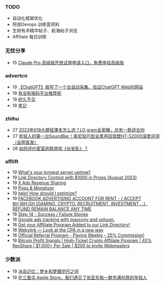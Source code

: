 ### TODO
-  自动化框架优化
-  阿良Devops 训练营资料
-  生财有术精华帖子、航海帖子浏览
-  Affiliate 每日训练

### 无忧分享
<!-- ruyo:START -->
-  15 [Claude Pro 高级版开放试用申请入口，免费体验高级版](https://51.ruyo.net/18456.html)<!-- ruyo:END -->

### advertcn
<!-- advertcn:START -->
-  19 [【ChatGPT】我写了一个全自动采集、验证ChatGPT Web的网站](https://www.advertcn.com/forum.php?mod=viewthread&tid=111698)
-  19 [有没有接码平台推荐呢](https://www.advertcn.com/forum.php?mod=viewthread&tid=111707)
-  19 [好久不见](https://www.advertcn.com/forum.php?mod=viewthread&tid=111706)
-  19 [笔记](https://www.advertcn.com/forum.php?mod=viewthread&tid=111704)<!-- advertcn:END -->

### zhihu
<!-- zhihu:START -->
-  27 [2023年618大屏轻薄本怎么选？LG gram全家桶，总有一款适合你](http://zhuanlan.zhihu.com/p/632641888?utm_campaign=rss&utm_medium=rss&utm_source=rss&utm_content=title)
-  27 [年轻人的第一台SoundBar！索尼轻巧型全景声回音壁HT-S2000深度评测（全网首发）](http://zhuanlan.zhihu.com/p/630990296?utm_campaign=rss&utm_medium=rss&utm_source=rss&utm_content=title)
-  26 [如何评价密室逃脱游戏《长安乱》？](http://www.zhihu.com/question/563950552/answer/3045961312?utm_campaign=rss&utm_medium=rss&utm_source=rss&utm_content=title)<!-- zhihu:END -->

### afflift
<!-- afflift:START -->
-  19 [What&#39;s your longest server uptime?](https://afflift.com/f/threads/whats-your-longest-server-uptime.11482/)
-  19 [Link Directory Contest with $1000 in Prizes &lpar;August 2023&rpar;](https://afflift.com/f/threads/link-directory-contest-with-1000-in-prizes-august-2023.11479/)
-  19 [X Ads Revenue Sharing](https://afflift.com/f/threads/x-ads-revenue-sharing.11444/)
-  19 [Pops &amp; Monetizer](https://afflift.com/f/threads/pops-monetizer.11464/)
-  19 [help! How should I optimize?](https://afflift.com/f/threads/help-how-should-i-optimize.11484/)
-  19 [FACEBOOK ADVERTISING ACCOUNT FOR RENT - &lpar; ACCEPT BH,WH,GH &lpar;GAMING, CRYPTO, RECRUITMENT, INVESTMENT,...&rpar; , REFUND REMAIN BALANCE ANY TIME](https://afflift.com/f/threads/facebook-advertising-account-for-rent-accept-bh-wh-gh-gaming-crypto-recruitment-investment-refund-remain-balance-any-time.11161/)
-  18 [Step 14 - Success / Failure Stories](https://afflift.com/f/threads/step-14-success-failure-stories.2951/)
-  18 [Google ads tracking with maxconv and voluum.](https://afflift.com/f/threads/google-ads-tracking-with-maxconv-and-voluum.11483/)
-  18 [Get your Affiliate Program Added to our Link Directory!](https://afflift.com/f/threads/get-your-affiliate-program-added-to-our-link-directory.4649/)
-  18 [Webvõrk — Look at the CPA in a new way](https://afflift.com/f/threads/webv%C3%B5rk-%E2%80%94-look-at-the-cpa-in-a-new-way.2820/)
-  18 [Official Referral Program - Paying Weekly - 25% Commission!](https://afflift.com/f/threads/official-referral-program-paying-weekly-25-commission.754/)
-  18 [Bitcoin Profit Signals | High-Ticket Crypto Affiliate Program | 45% RevShare | $1,000+ Per Sale | $200 to Invite Webmasters](https://afflift.com/f/threads/bitcoin-profit-signals-high-ticket-crypto-affiliate-program-45-revshare-1-000-per-sale-200-to-invite-webmasters.11481/)<!-- afflift:END -->

### 少数派
<!-- sspai:START -->
-  19 [冰岛记忆：梦乡和梦魇咫尺之间](https://sspai.com/prime/story/iceland-tour-guide-1)
-  19 [在三里屯 Apple Store，我们遇见了张亚东和一群充满创意的年轻人](https://sspai.com/post/82163)<!-- sspai:END -->
